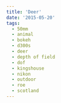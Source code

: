 ```yaml
---
title: 'Deer'
date: '2015-05-20'
tags:
  - 50mm
  - animal
  - bokeh
  - d300s
  - deer
  - depth of field
  - dof
  - kingshouse
  - nikon
  - outdoor
  - roe
  - scotland
---
```

